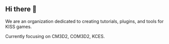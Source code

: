 ## Hi there 👋

We are an organization dedicated to creating tutorials, plugins, and tools for KISS games.

Currently focusing on CM3D2, COM3D2, KCES.
